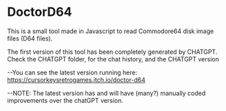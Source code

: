 # DoctorD64

This is a small tool made in Javascript to read Commodore64 disk image files (D64 files).

The first version of this tool has been completely generated by CHATGPT.
Check the CHATGPT folder, for the chat history, and the CHATGPT version

--You can see the latest version running here:
  https://cursorkeysretrogames.itch.io/doctor-d64

--NOTE: The latest version has and will have (many?) manually coded improvements over the chatGPT version.
